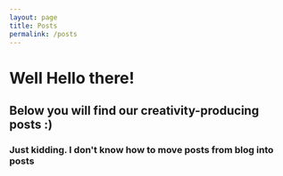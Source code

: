 ```yaml
---
layout: page
title: Posts
permalink: /posts
---
```


# Well Hello there!
## Below you will find our creativity-producing posts :)
### Just kidding. I don't know how to move posts from blog into posts

